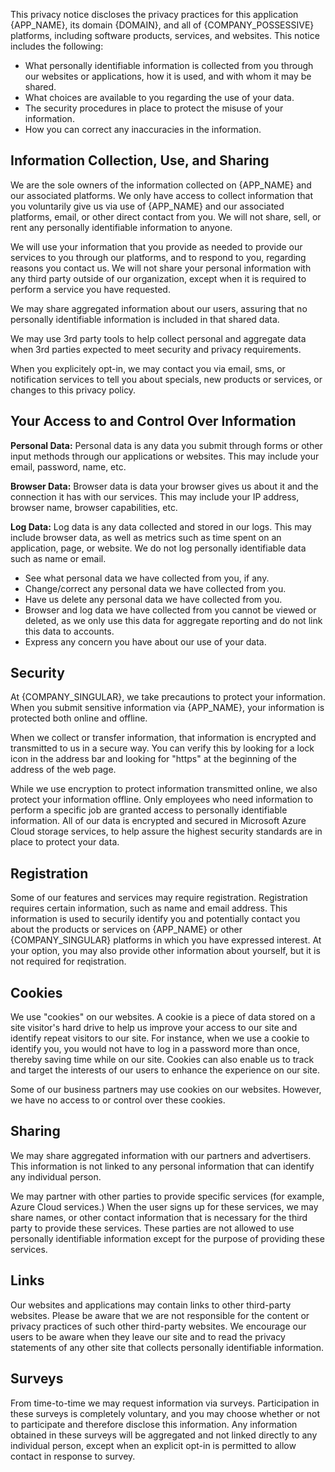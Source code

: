 <webui-data data-page-title="{APP_NAME} Privacy Policy"></webui-data>
<webui-data data-page-next-page='{"name":"Terms & Conditions","href":"/terms"}'></webui-data>

<webui-quote theme="primary">

This privacy notice discloses the privacy practices for this application {APP_NAME}, its domain {DOMAIN}, and all of {COMPANY_POSSESSIVE} platforms, including software products, services, and websites. This notice includes the following:

- What personally identifiable information is collected from you through our websites or applications, how it is used, and with whom it may be shared.
- What choices are available to you regarding the use of your data.
- The security procedures in place to protect the misuse of your information.
- How you can correct any inaccuracies in the information.

</webui-quote>

<webui-myfi-storage-consent></webui-myfi-storage-consent>

## Information Collection, Use, and Sharing

<webui-page-segment>

We are the sole owners of the information collected on {APP_NAME} and our associated platforms. We only have access to collect information that you voluntarily give us via use of {APP_NAME} and our associated platforms, email, or other direct contact from you. We will not share, sell, or rent any personally identifiable information to anyone.

We will use your information that you provide as needed to provide our services to you through our platforms, and to respond to you, regarding reasons you contact us. We will not share your personal information with any third party outside of our organization, except when it is required to perform a service you have requested.

We may share aggregated information about our users, assuring that no personally identifiable information is included in that shared data.

We may use 3rd party tools to help collect personal and aggregate data when 3rd parties expected to meet security and privacy requirements.

When you explicitely opt-in, we may contact you via email, sms, or notification services to tell you about specials, new products or services, or changes to this privacy policy.

</webui-page-segment>

## Your Access to and Control Over Information

<webui-page-segment>

**Personal Data:** Personal data is any data you submit through forms or other input methods through our applications or websites. This may include your email, password, name, etc.

**Browser Data:** Browser data is data your browser gives us about it and the connection it has with our services. This may include your IP address, browser name, browser capabilities, etc.

**Log Data:** Log data is any data collected and stored in our logs. This may include browser data, as well as metrics such as time spent on an application, page, or website. We do not log personally identifiable data such as name or email.

- See what personal data we have collected from you, if any.
- Change/correct any personal data we have collected from you.
- Have us delete any personal data we have collected from you.
- Browser and log data we have collected from you cannot be viewed or deleted, as we only use this data for aggregate reporting and do not link this data to accounts.
- Express any concern you have about our use of your data.

</webui-page-segment>

## Security

<webui-page-segment>

At {COMPANY_SINGULAR}, we take precautions to protect your information. When you submit sensitive information via {APP_NAME}, your information is protected both online and offline.

When we collect or transfer information, that information is encrypted and transmitted to us in a secure way. You can verify this by looking for a lock icon in the address bar and looking for "https" at the beginning of the address of the web page.

While we use encryption to protect information transmitted online, we also protect your information offline. Only employees who need information to perform a specific job are granted access to personally identifiable information. All of our data is encrypted and secured in Microsoft Azure Cloud storage services, to help assure the highest security standards are in place to protect your data.

</webui-page-segment>

## Registration

<webui-page-segment>

Some of our features and services may require registration. Registration requires certain information, such as name and email address. This information is used to securily identify you and potentially contact you about the products or services on {APP_NAME} or other {COMPANY_SINGULAR} platforms in which you have expressed interest. At your option, you may also provide other information about yourself, but it is not required for reqistration.

</webui-page-segment>

## Cookies

<webui-page-segment>

We use "cookies" on our websites. A cookie is a piece of data stored on a site visitor's hard drive to help us improve your access to our site and identify repeat visitors to our site. For instance, when we use a cookie to identify you, you would not have to log in a password more than once, thereby saving time while on our site. Cookies can also enable us to track and target the interests of our users to enhance the experience on our site.

Some of our business partners may use cookies on our websites. However, we have no access to or control over these cookies.

</setion>

## Sharing

<webui-page-segment>

We may share aggregated information with our partners and advertisers. This information is not linked to any personal information that can identify any individual person.

We may partner with other parties to provide specific services (for example, Azure Cloud services.) When the user signs up for these services, we may share names, or other contact information that is necessary for the third party to provide these services. These parties are not allowed to use personally identifiable information except for the purpose of providing these services.

</webui-page-segment>

## Links

<webui-page-segment>

Our websites and applications may contain links to other third-party websites. Please be aware that we are not responsible for the content or privacy practices of such other third-party websites. We encourage our users to be aware when they leave our site and to read the privacy statements of any other site that collects personally identifiable information.

</webui-page-segment>

## Surveys

<webui-page-segment>

From time-to-time we may request information via surveys. Participation in these surveys is completely voluntary, and you may choose whether or not to participate and therefore disclose this information. Any information obtained in these surveys will be aggregated and not linked directly to any individual person, except when an explicit opt-in is permitted to allow contact in response to survey.

</webui-page-segment>
